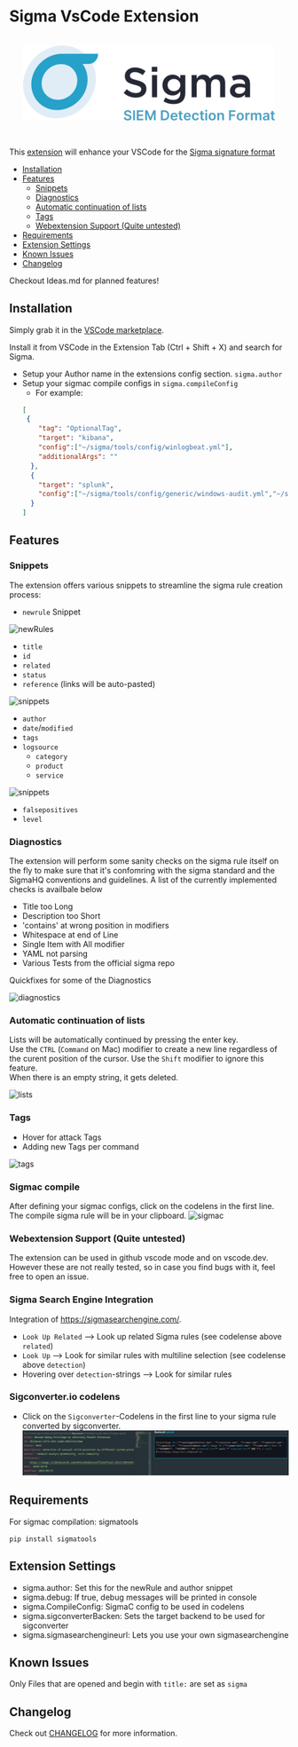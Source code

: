 # Sigma VsCode Extension

<a href="https://sigmahq.io/">
<p align="center">
<br />
<picture>
  <source media="(prefers-color-scheme: dark)" srcset="./images/sigma_logo_dark.png">
  <img width="454" alt="Sigma Logo" src="./images/sigma_logo_light.png">
</picture>
</p>
</a>
<br />

This [extension](https://marketplace.visualstudio.com/items?itemName=humpalum.sigma) will enhance your VSCode for the [Sigma signature format](https://github.com/SigmaHQ/sigma)

- [Installation](#installation)
- [Features](#features)
  - [Snippets](#snippets)
  - [Diagnostics](#diagnostics)
  - [Automatic continuation of lists](#automatic-continuation-of-lists)
  - [Tags](#tags)
  - [Webextension Support (Quite untested)](#webextension-support-quite-untested)
- [Requirements](#requirements)
- [Extension Settings](#extension-settings)
- [Known Issues](#known-issues)
- [Changelog](#changelog)


Checkout Ideas.md for planned features!

## Installation

Simply grab it in the [VSCode marketplace](https://marketplace.visualstudio.com/items?itemName=humpalum.sigma).  

Install it from VSCode in the Extension Tab (Ctrl + Shift + X) and search for Sigma.  

- Setup your Author name in the extensions config section. `sigma.author`
- Setup your sigmac compile configs in `sigma.compileConfig`
  - For example:
  ```json
  [
   {
      "tag": "OptionalTag",
      "target": "kibana",
      "config":["~/sigma/tools/config/winlogbeat.yml"],
      "additionalArgs": ""
    },
    {
      "target": "splunk",
      "config":["~/sigma/tools/config/generic/windows-audit.yml","~/sigma/tools/config/splunk-windows.yml"]
    }
  ]
  ```

## Features

### Snippets

The extension offers various snippets to streamline the sigma rule creation process:

- `newrule` Snippet

![newRules](images/gifs/newrules.gif)

- `title`
- `id`
- `related`
- `status`
- `reference` (links will be auto-pasted)

![snippets](images/gifs/snippets.gif)

- `author`
- `date`/`modified`
- `tags`
- `logsource`
  - `category`
  - `product`
  - `service`

![snippets](images/gifs/snippetslogsource.gif)

- `falsepositives`
- `level`

### Diagnostics

The extension will perform some sanity checks on the sigma rule itself on the fly to make sure that it's confomring with the sigma standard and the SigmaHQ conventions and guidelines. A list of the currently implemented checks is availbale below

- Title too Long
- Description too Short
- 'contains' at wrong position in modifiers
- Whitespace at end of Line
- Single Item with All modifier
- YAML not parsing
- Various Tests from the official sigma repo

Quickfixes for some of the Diagnostics

![diagnostics](images/gifs/diagnostics.gif)

### Automatic continuation of lists
Lists will be automatically continued by pressing the enter key.  
Use the `CTRL` (`Command` on Mac) modifier to create a new line regardless of the curent position of the cursor.
Use the `Shift` modifier to ignore this feature.  
When there is an empty string, it gets deleted.

![lists](images/gifs/lists.gif)

### Tags
- Hover for attack Tags
- Adding new Tags per command

![tags](images/gifs/tags.gif)

### Sigmac compile
After defining your sigmac configs, click on the codelens in the first line. The compile sigma rule will be in your clipboard.
![sigmac](images/gifs/sigmac.gif)

### Webextension Support (Quite untested)
The extension can be used in github vscode mode and on vscode.dev.
However these are not really tested, so in case you find bugs with it, feel free to open an issue.

### Sigma Search Engine Integration
Integration of https://sigmasearchengine.com/.
* `Look Up Related` --> Look up related Sigma rules (see codelense above `related`)
* `Look Up` --> Look for similar rules with multiline selection (see codelense above `detection`)
* Hovering over `detection`-strings --> Look for similar rules

### Sigconverter.io codelens
* Click on the `Sigconverter`-Codelens in the first line to your sigma rule converted by sigconverter.
![sigconverter](images/sigconverter.png)

## Requirements

For sigmac compilation: sigmatools
```
pip install sigmatools
```

## Extension Settings

- sigma.author: Set this for the newRule and author snippet
- sigma.debug: If true, debug messages will be printed in console
- sigma.CompileConfig: SigmaC config to be used in codelens
- sigma.sigconverterBacken: Sets the target backend to be used for sigconverter
- sigma.sigmasearchengineurl: Lets you use your own sigmasearchengine

## Known Issues
Only Files that are opened and begin with `title:` are set as `sigma`

## Changelog
Check out  [CHANGELOG](CHANGELOG.md) for more information.
